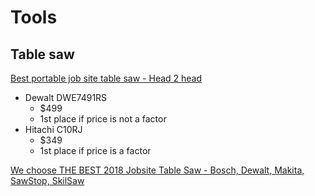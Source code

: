 # Tools

## Table saw

[Best portable job site table saw - Head 2 head](https://www.youtube.com/watch?v=5oi5BTKl2hY)

- Dewalt DWE7491RS
  - $499
  - 1st place if price is not a factor
- Hitachi C10RJ
  - $349
  - 1st place if price is a factor

[We choose THE BEST 2018 Jobsite Table Saw - Bosch, Dewalt, Makita, SawStop, SkilSaw](https://www.youtube.com/watch?v=DGgRQ1sAZh4)
